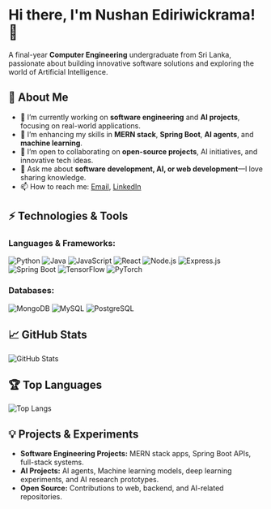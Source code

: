 # Hi there, I'm Nushan Ediriwickrama! 👋

A final-year **Computer Engineering** undergraduate from Sri Lanka, passionate about building innovative software solutions and exploring the world of Artificial Intelligence.

## 🚀 About Me

- 🔭 I’m currently working on **software engineering** and **AI projects**, focusing on real-world applications.  
- 🌱 I’m enhancing my skills in **MERN stack**, **Spring Boot**, **AI agents**, and **machine learning**.  
- 👯 I’m open to collaborating on **open-source projects**, AI initiatives, and innovative tech ideas.  
- 💬 Ask me about **software development, AI, or web development**—I love sharing knowledge.  
- 📫 How to reach me: [Email](mailto:eanushanhansana@gmail.com), [LinkedIn](https://www.linkedin.com/in/nushan-ediriwickrama-0278842b2)

## ⚡ Technologies & Tools

### Languages & Frameworks:

![Python](https://img.shields.io/badge/Python-3776AB?style=for-the-badge&logo=python&logoColor=white)
![Java](https://img.shields.io/badge/Java-007396?style=for-the-badge&logo=java&logoColor=white)
![JavaScript](https://img.shields.io/badge/JavaScript-F7DF1E?style=for-the-badge&logo=javascript&logoColor=black)
![React](https://img.shields.io/badge/React-61DAFB?style=for-the-badge&logo=react&logoColor=black)
![Node.js](https://img.shields.io/badge/Node.js-339933?style=for-the-badge&logo=node.js&logoColor=white)
![Express.js](https://img.shields.io/badge/Express.js-000000?style=for-the-badge&logo=express&logoColor=white)
![Spring Boot](https://img.shields.io/badge/Spring_Boot-6DB33F?style=for-the-badge&logo=spring-boot&logoColor=white)
![TensorFlow](https://img.shields.io/badge/TensorFlow-FF6F00?style=for-the-badge&logo=tensorflow&logoColor=white)
![PyTorch](https://img.shields.io/badge/PyTorch-EE4C2C?style=for-the-badge&logo=pytorch&logoColor=white)

### Databases:

![MongoDB](https://img.shields.io/badge/MongoDB-47A248?style=for-the-badge&logo=mongodb&logoColor=white)
![MySQL](https://img.shields.io/badge/MySQL-4479A1?style=for-the-badge&logo=mysql&logoColor=white)
![PostgreSQL](https://img.shields.io/badge/PostgreSQL-316192?style=for-the-badge&logo=postgresql&logoColor=white)

## 📈 GitHub Stats

![GitHub Stats](https://github-readme-stats.vercel.app/api?username=nushan2000&show_icons=true&theme=radical)

## 🏆 Top Languages

![Top Langs](https://github-readme-stats.vercel.app/api/top-langs/?username=nushan2000&hide=html,css&layout=compact&theme=radical)

## 💡 Projects & Experiments

- **Software Engineering Projects:** MERN stack apps, Spring Boot APIs, full-stack systems.  
- **AI Projects:** AI agents, Machine learning models, deep learning experiments, and AI research prototypes.  
- **Open Source:** Contributions to web, backend, and AI-related repositories.

